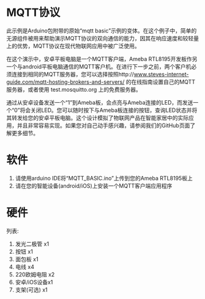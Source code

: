 # MQTT协议

此示例是Arduino包附带的原始“mqtt basic”示例的变体。在这个例子中，简单的无源组件被用来帮助演示MQTT协议的双向通信的能力，因其在响应速度和较轻量上的优势，MQTT协议在现代物联网应用中被广泛使用。

在这个演示中，安卓平板电脑是一个MQTT客户端，Ameba RTL8195开发板作另一个与android平板电脑通信的MQTT客户机。在进行下一步之前，两个客户机必须连接到相同的MQTT服务器，您可以选择按照http://www.steves-internet-guide.com/mqtt-hosting-brokers-and-servers/ 的在线指南设置自己的MQTT服务器，或者使用 test.mosquitto.org 上的免费服务器。

通过从安卓设备发送一个“1”到Ameba板，会点亮与Ameba连接的LED，而发送一个“0”将会关闭LED。您可以随时按下与Ameba板连接的按钮，查询LED状态并将其转发给您的安卓平板电脑。这个设计模拟了物联网产品在智能家居中的实际应用，并且非常容易实现。如果您对自己动手感兴趣，请参阅我们的GitHub页面了解更多细节。

# 软件
1. 请使用arduino IDE将“MQTT_BASIC.ino”上传到您的Ameba RTL8195板上
2. 请在您的智能设备(android/iOS)上安装一个MQTT客户端应用程序

# 硬件
列表:
1. 发光二极管  x1
2. 按钮       x1
3. 面包板     x1
4. 电线       x4
5. 220欧姆电阻 x2
6. 安卓/iOS设备x1
7. 支架(可选)  x1
